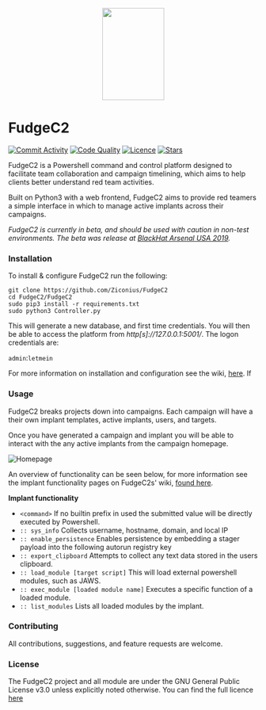 <p align="center">
  <img width="125" height="186" src="https://github.com/Ziconius/Fudge/blob/master/FudgeC2/ServerApp/static/images/fudge.png">
</p>


# FudgeC2
[![Commit Activity](https://img.shields.io/github/commit-activity/m/ziconius/fudgec2)](https://github.com/ziconius/FudgeC2/graphs/commit-activity)
[![Code Quality](https://img.shields.io/codeclimate/maintainability-percentage/Ziconius/FudgeC2)](https://codeclimate.com/github/Ziconius/FudgeC2)
[![Licence](https://img.shields.io/github/license/ziconius/fudgec2)](https://github.com/ziconius/FudgeC2/blob/master/LICENSE.txt)
[![Stars](https://img.shields.io/github/stars/ziconius/fudgec2)](https://github.com/Ziconius/FudgeC2/stargazers)


FudgeC2 is a Powershell command and control platform designed to facilitate team collaboration and campaign timelining, which aims to help clients better understand red team activities.

Built on Python3 with a web frontend, FudgeC2 aims to provide red teamers a simple interface in which to manage active implants across their campaigns.

_FudgeC2 is currently in beta, and should be used with caution in non-test environments. The beta was release at [BlackHat Arsenal USA 2019](https://www.blackhat.com/us-19/arsenal/schedule/index.html#fudge-a-collaborative-c-framework-for-purple-teaming-16968)._

### Installation

To install &  configure FudgeC2 run the following:

```
git clone https://github.com/Ziconius/FudgeC2
cd FudgeC2/FudgeC2
sudo pip3 install -r requirements.txt
sudo python3 Controller.py
```
This will generate a new database, and first time credentials. You will then be able to access the platform from *http[s]://127.0.0.1:5001/*. The logon credentials are:

`admin`:`letmein`

For more information on installation and configuration see the wiki, [here](https://github.com/Ziconius/FudgeC2/wiki). If 

### Usage

FudgeC2 breaks projects down into campaigns. Each campaign will have a their own implant templates, active implants, users, and targets.

Once you have generated a campaign and implant you will be able to interact with the any active implants from the campaign homepage. 


![Homepage](https://user-images.githubusercontent.com/6460785/68624234-4b38a900-04ce-11ea-95dc-a2253dec4ace.png)

An overview of functionality can be seen below, for more information see the implant functionality pages on FudgeC2s' wiki, [found here](https://github.com/Ziconius/FudgeC2/wiki).

**Implant functionality**
- ```<command>``` If no builtin prefix  in used the submitted value will be directly executed by Powershell.
- ```:: sys_info``` Collects username, hostname, domain, and local IP
- ```:: enable_persistence``` Enables persistence by embedding a stager payload into the following autorun registry key
- ```:: export_clipboard``` Attempts to collect any text data stored in the users clipboard.
- ```:: load_module [target script]``` This will load external powershell modules, such as JAWS.
- ```:: exec_module [loaded module name]``` Executes a specific function of a loaded module.
- ```:: list_modules``` Lists all loaded modules by the implant.

### Contributing
All contributions, suggestions, and feature requests are welcome.


### License
The FudgeC2 project and all module are under the GNU General Public License v3.0 unless explicitly noted otherwise. You can find the full licence [here](/LICENCE.txt)
